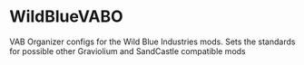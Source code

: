 # WildBlueVABO
VAB Organizer configs for the Wild Blue Industries mods. Sets the standards for possible other Graviolium and SandCastle compatible mods

